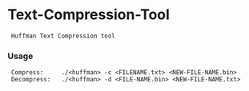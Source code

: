 # Text-Compression-Tool
     Huffman Text Compression tool


### Usage
     Compress:     ./<huffman> -c <FILENAME.txt> <NEW-FILE-NAME.bin>
     Decompress:   ./<huffman> -d <FILE-NAME.bin> <NEW-FILE-NAME.txt>
